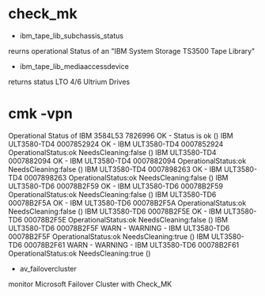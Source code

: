 check_mk
========

  * ibm_tape_lib_subchassis_status

reurns operational Status of an "IBM System Storage TS3500 Tape Library"

  * ibm_tape_lib_mediaaccessdevice

returns status LTO 4/6 Ultrium Drives

  # cmk -vpn <lib> 
  Operational Status of IBM 3584L53 7826996 OK - Status is ok                                        ()
  IBM     ULT3580-TD4     0007852924 OK - IBM     ULT3580-TD4     0007852924 OperationalStatus:ok NeedsCleaning:false ()
  IBM     ULT3580-TD4     0007882094 OK - IBM     ULT3580-TD4     0007882094 OperationalStatus:ok NeedsCleaning:false ()
  IBM     ULT3580-TD4     0007898263 OK - IBM     ULT3580-TD4     0007898263 OperationalStatus:ok NeedsCleaning:false ()
  IBM     ULT3580-TD6     00078B2F59 OK - IBM     ULT3580-TD6     00078B2F59 OperationalStatus:ok NeedsCleaning:false ()
  IBM     ULT3580-TD6     00078B2F5A OK - IBM     ULT3580-TD6     00078B2F5A OperationalStatus:ok NeedsCleaning:false ()
  IBM     ULT3580-TD6     00078B2F5E OK - IBM     ULT3580-TD6     00078B2F5E OperationalStatus:ok NeedsCleaning:false ()
  IBM     ULT3580-TD6     00078B2F5F WARN - WARNING - IBM     ULT3580-TD6     00078B2F5F OperationalStatus:ok NeedsCleaning:true ()
  IBM     ULT3580-TD6     00078B2F61 WARN - WARNING - IBM     ULT3580-TD6     00078B2F61 OperationalStatus:ok NeedsCleaning:true ()

  * av_failovercluster

monitor Microsoft Failover Cluster with Check_MK
